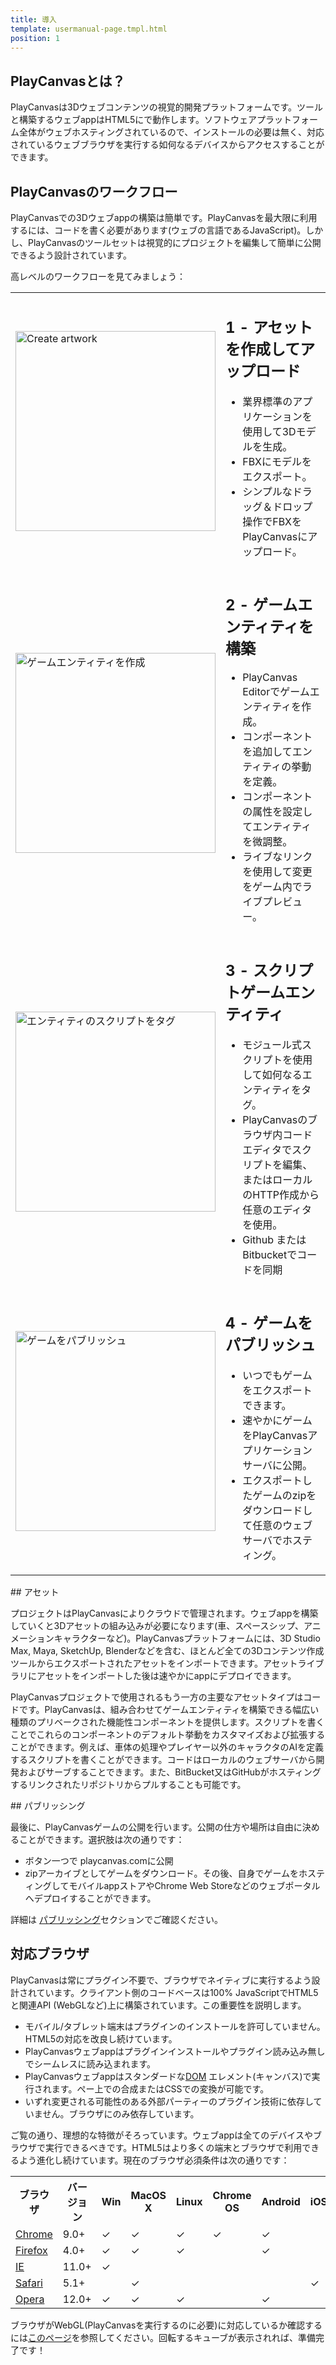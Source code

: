 ```yaml
---
title: 導入
template: usermanual-page.tmpl.html
position: 1
---
```


## PlayCanvasとは？

PlayCanvasは3Dウェブコンテンツの視覚的開発プラットフォームです。ツールと構築するウェブappはHTML5にで動作します。ソフトウェアプラットフォーム全体がウェブホスティングされているので、インストールの必要は無く、対応されているウェブブラウザを実行する如何なるデバイスからアクセスすることができます。

## PlayCanvasのワークフロー

PlayCanvasでの3Dウェブappの構築は簡単です。PlayCanvasを最大限に利用するには、コードを書く必要があります(ウェブの言語であるJavaScript)。しかし、PlayCanvasのツールセットは視覚的にプロジェクトを編集して簡単に公開できるよう設計されています。

高レベルのワークフローを見てみましょう：

<table class="table">
    <tr>
        <td>
            <img alt="Create artwork" width="320" src="/images/platform/workflow/workflow_art.jpg"></img>
        </td>
        <td>
            <h2>1 - アセットを作成してアップロード</h2>
            <ul>
                <li>業界標準のアプリケーションを使用して3Dモデルを生成。</li>
                <li>FBXにモデルをエクスポート。</li>
                <li>シンプルなドラッグ＆ドロップ操作でFBXをPlayCanvasにアップロード。</li>
            </ul>
        </td>
    </tr>
    <tr>
        <td>
            <img alt="ゲームエンティティを作成" width="320" src="/images/platform/workflow/workflow_design.jpg"></img>
        </td>
        <td>
            <h2>2 - ゲームエンティティを構築</h2>
            <ul>
                <li>PlayCanvas Editorでゲームエンティティを作成。</li>
                <li>コンポーネントを追加してエンティティの挙動を定義。</li>
                <li>コンポーネントの属性を設定してエンティティを微調整。</li>
                <li>ライブなリンクを使用して変更をゲーム内でライブプレビュー。</li>
            </ul>
        </td>
    </tr>
    <tr>
        <td>
            <img alt="エンティティのスクリプトをタグ" width="320" src="/images/platform/workflow/workflow_scripting.jpg"></img>
        </td>
        <td>
            <h2>3 - スクリプトゲームエンティティ</h2>
            <ul>
                <li>モジュール式スクリプトを使用して如何なるエンティティをタグ。</li>
                <li>PlayCanvasのブラウザ内コードエディタでスクリプトを編集、またはローカルのHTTP作成から任意のエディタを使用。</li>
                <li>Github または Bitbucketでコードを同期</li>
            </ul>
        </td>
    </tr>
    <tr>
        <td>
            <img alt="ゲームをパブリッシュ" width="320" src="/images/platform/workflow/workflow_publish.jpg"></img>
        </td>
        <td>
            <h2>4 - ゲームをパブリッシュ</h2>
            <ul>
                <li>いつでもゲームをエクスポートできます。</li>
                <li>速やかにゲームをPlayCanvasアプリケーションサーバに公開。</li>
                <li>エクスポートしたゲームのzipをダウンロードして任意のウェブサーバでホスティング。</li>
            </ul>
        </td>
    </tr>
</table>

## アセット

プロジェクトはPlayCanvasによりクラウドで管理されます。ウェブappを構築していくと3Dアセットの組み込みが必要になります(車、スペースシップ、アニメーションキャラクターなど)。PlayCanvasプラットフォームには、3D Studio Max, Maya, SketchUp, Blenderなどを含む、ほとんど全ての3Dコンテンツ作成ツールからエクスポートされたアセットをインポートできます。アセットライブラリにアセットをインポートした後は速やかにappにデプロイできます。

PlayCanvasプロジェクトで使用されるもう一方の主要なアセットタイプはコードです。PlayCanvasは、組み合わせてゲームエンティティを構築できる幅広い種類のプリベークされた機能性コンポーネントを提供します。スクリプトを書くことでこれらのコンポーネントのデフォルト挙動をカスタマイズおよび拡張することができます。例えば、車体の処理やプレイヤー以外のキャラクタのAIを定義するスクリプトを書くことができます。コードはローカルのウェブサーバから開発およびサーブすることできます。また、BitBucket又はGitHubがホスティングするリンクされたリポジトリからプルすることも可能です。

## パブリッシング

最後に、PlayCanvasゲームの公開を行います。公開の仕方や場所は自由に決めることができます。選択肢は次の通りです：

* ボタン一つで playcanvas.comに公開
* zipアーカイブとしてゲームをダウンロード。その後、自身でゲームをホスティングしてモバイルappストアやChrome Web Storeなどのウェブポータルへデプロイすることができます。

詳細は [パブリッシング][1]セクションでご確認ください。

## 対応ブラウザ

PlayCanvasは常にプラグイン不要で、ブラウザでネイティブに実行するよう設計されています。クライアント側のコードベースは100% JavaScriptでHTML5と関連API (WebGLなど)上に構築されています。この重要性を説明します。

* モバイル/タブレット端末はプラグインのインストールを許可していません。HTML5の対応を改良し続けています。
* PlayCanvasウェブappはプラグインインストールやプラグイン読み込み無しでシームレスに読み込まれます。
* PlayCanvasウェブappはスタンダードな[DOM][2] エレメント(キャンバス)で実行されます。ぺー上での合成またはCSSでの変換が可能です。
* いずれ変更される可能性のある外部パーティーのプラグイン技術に依存していません。ブラウザにのみ依存しています。

ご覧の通り、理想的な特徴がそろっています。ウェブappは全てのデバイスやブラウザで実行できるべきです。HTML5はより多くの端末とブラウザで利用できるよう進化し続けています。現在のブラウザ必須条件は次の通りです：

<table class="table table-striped table-bordered">
    <tr><th>ブラウザ</th><th>バージョン</th><th>Win</th><th>MacOS X</th><th>Linux</th><th>Chrome OS</th><th>Android</th><th>iOS</th></tr>
    <tr><td><a href="http://www.google.com/chrome/">Chrome</a></td><td>9.0+</td>
        <td>&#x2713;</td><td>&#x2713;</td><td>&#x2713;</td><td>&#x2713;</td><td>&#x2713;</td><td></td>
    </tr>
    <tr><td><a href="http://www.mozilla.org/firefox/">Firefox</a></td><td>4.0+</td>
        <td>&#x2713;</td><td>&#x2713;</td><td>&#x2713;</td><td></td><td>&#x2713;</td><td></td>
    </tr>
    <tr><td><a href="http://windows.microsoft.com/en-us/internet-explorer/download-ie">IE</a></td><td>11.0+</td>
        <td>&#x2713;</td><td></td><td></td><td></td><td></td><td></td>
    </tr>
    <tr><td><a href="http://www.apple.com/safari/">Safari</a></td><td>5.1+</td>
        <td></td><td>&#x2713;</td><td></td><td></td><td></td><td>&#x2713;</td>
    </tr>
    <tr><td><a href="http://www.opera.com/">Opera</a></td><td>12.0+</td>
        <td>&#x2713;</td><td>&#x2713;</td><td>&#x2713;</td><td></td><td>&#x2713;</td><td></td>
    </tr>
</table>

ブラウザがWebGL(PlayCanvasを実行するのに必要)に対応しているか確認するには[このページ][3]を参照してください。回転するキューブが表示されれば、準備完了です！

[1]: /user-manual/publishing
[2]: /user-manual/glossary/#dom
[3]: http://get.webgl.org/

